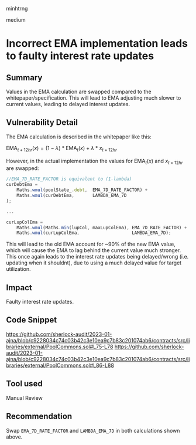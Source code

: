 minhtrng

medium

# Incorrect EMA implementation leads to faulty interest rate updates

## Summary

Values in the EMA calculation are swapped compared to the whitepaper/specification. This will lead to EMA adjusting much slower to current values, leading to delayed interest updates.

## Vulnerability Detail

The EMA calculation is described in the whitepaper like this:

$\text{EMA}_{t+12hr}(x) = (1-\lambda)*\text{EMA}_t(x) + \lambda*x_{t+12hr}$

However, in the actual implementation the values for $\text{EMA}_t(x)$ and $x_{t+12hr}$ are swapped:

```js
//EMA_7D_RATE_FACTOR is equivalent to (1-lambda)
curDebtEma =
    Maths.wmul(poolState_.debt,  EMA_7D_RATE_FACTOR) +
    Maths.wmul(curDebtEma,       LAMBDA_EMA_7D
);

...

curLupColEma =
    Maths.wmul(Maths.min(lupCol, maxLupColEma), EMA_7D_RATE_FACTOR) +
    Maths.wmul(curLupColEma,                    LAMBDA_EMA_7D);
```

This will lead to the old EMA account for ~90% of the new EMA value, which will cause the EMA to lag behind the current value much stronger. This once again leads to the interest rate updates being delayed/wrong (i.e. updating when it shouldnt), due to using a much delayed value for target utilization.

## Impact

Faulty interest rate updates.

## Code Snippet

https://github.com/sherlock-audit/2023-01-ajna/blob/c9228034c74c03b42c3e10ea9c7b83c201074ab6/contracts/src/libraries/external/PoolCommons.sol#L75-L78
https://github.com/sherlock-audit/2023-01-ajna/blob/c9228034c74c03b42c3e10ea9c7b83c201074ab6/contracts/src/libraries/external/PoolCommons.sol#L86-L88

## Tool used

Manual Review

## Recommendation
Swap `EMA_7D_RATE_FACTOR` and `LAMBDA_EMA_7D` in both calculations shown above.